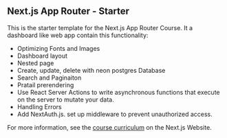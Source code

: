 ## Next.js App Router - Starter

This is the starter template for the Next.js App Router Course. 
It a dashboard like web app contain this functionality:
- Optimizing Fonts and Images
- Dashboard layout
- Nested page
- Create, update, delete with neon postgres Database
- Search and Paginaiton
- Pratail prerendering
- Use React Server Actions to write asynchronous functions that execute on the server to mutate your data.
- Handling Errors
- Add NextAuth.js. set up middleware to prevent unauthorized access.


For more information, see the [course curriculum](https://nextjs.org/learn) on the Next.js Website.
